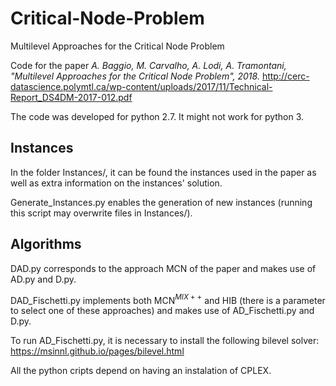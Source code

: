 # Critical-Node-Problem
Multilevel Approaches for the Critical Node Problem

Code for the paper 
*A. Baggio, M. Carvalho, A. Lodi, A. Tramontani, "Multilevel Approaches for the Critical Node Problem", 2018.*
http://cerc-datascience.polymtl.ca/wp-content/uploads/2017/11/Technical-Report_DS4DM-2017-012.pdf

The code was developed for python 2.7. It might not work for python 3.

## Instances

In the folder Instances/, it can be found the instances used in the paper as well as extra information on the instances' solution.

Generate_Instances.py enables the generation of new instances (running this script may overwrite files in Instances/).

## Algorithms

DAD.py corresponds to the approach MCN of the paper and makes use of AD.py and D.py.

DAD_Fischetti.py implements both MCN$^{MIX++}$ and HIB (there is a parameter to select one of these approaches) and makes use of AD_Fischetti.py and D.py.

To run AD_Fischetti.py, it is necessary to install the following bilevel solver:
https://msinnl.github.io/pages/bilevel.html

All the python cripts depend on having an instalation of CPLEX.

